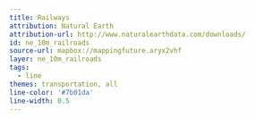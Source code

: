```yaml
---
title: Railways
attribution: Natural Earth
attribution-url: http://www.naturalearthdata.com/downloads/
id: ne_10m_railroads
source-url: mapbox://mappingfuture.aryx2vhf
layer: ne_10m_railroads
tags:
  - line
themes: transportation, all
line-color: '#7b01da'
line-width: 0.5
---
```


